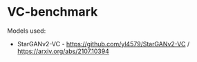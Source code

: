 # VC-benchmark

Models used:
- StarGANv2-VC - https://github.com/yl4579/StarGANv2-VC / https://arxiv.org/abs/2107.10394